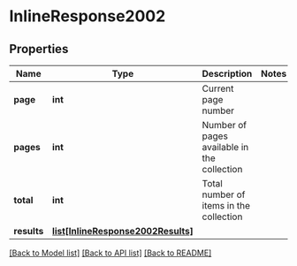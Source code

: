 # InlineResponse2002

## Properties
Name | Type | Description | Notes
------------ | ------------- | ------------- | -------------
**page** | **int** | Current page number | 
**pages** | **int** | Number of pages available in the collection | 
**total** | **int** | Total number of items in the collection | 
**results** | [**list[InlineResponse2002Results]**](InlineResponse2002Results.md) |  | 

[[Back to Model list]](../README.md#documentation-for-models) [[Back to API list]](../README.md#documentation-for-api-endpoints) [[Back to README]](../README.md)


